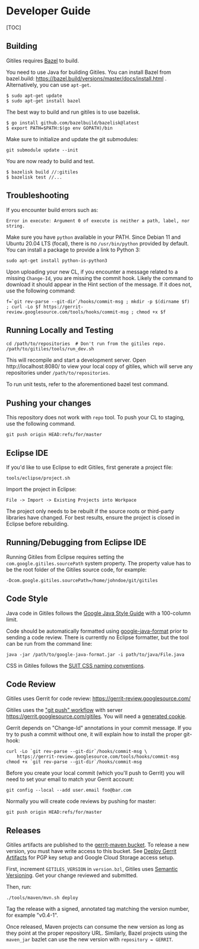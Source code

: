 # Developer Guide

[TOC]

## Building

Gitiles requires [Bazel](https://bazel.build/) to build.

You need to use Java for building Gitiles. You can install Bazel from
bazel.build: https://bazel.build/versions/master/docs/install.html .
Alternatively, you can use `apt-get`.

```
$ sudo apt-get update
$ sudo apt-get install bazel
```

The best way to build and run gitiles is to use bazelisk.

```
$ go install github.com/bazelbuild/bazelisk@latest
$ export PATH=$PATH:$(go env GOPATH)/bin
```

Make sure to initialize and update the git submodules:
```
git submodule update --init
```

You are now ready to build and test.

```
$ bazelisk build //:gitiles
$ bazelisk test //...
```

## Troubleshooting

If you encounter build errors such as:

```
Error in execute: Argument 0 of execute is neither a path, label, nor string.
```

Make sure you have `python` available in your PATH. Since Debian 11 and Ubuntu
20.04 LTS (focal), there is no `/usr/bin/python` provided by default. You can
install a package to provide a link to Python 3:

```
sudo apt-get install python-is-python3
```

Upon uploading your new CL, if you encounter a message related to a
missing `Change-Id`, you are missing the commit hook. Likely the command
to download it should appear in the Hint section of the message. If it
does not, use the following command:

```
f=`git rev-parse --git-dir`/hooks/commit-msg ; mkdir -p $(dirname $f) ; curl -Lo $f https://gerrit-review.googlesource.com/tools/hooks/commit-msg ; chmod +x $f
```

## Running Locally and Testing

```
cd /path/to/repositories  # Don't run from the gitiles repo.
/path/to/gitiles/tools/run_dev.sh
```

This will recompile and start a development server.  Open
http://localhost:8080/ to view your local copy of gitiles, which
will serve any repositories under `/path/to/repositories`.

To run unit tests, refer to the aforementioned bazel test command.

## Pushing your changes
This repository does not work with `repo` tool. To push your CL to
staging, use the following command.

```
git push origin HEAD:refs/for/master
```


## Eclipse IDE

If you'd like to use Eclipse to edit Gitiles, first generate a project file:

```
tools/eclipse/project.sh
```

Import the project in Eclipse:

```
File -> Import -> Existing Projects into Workpace
```

The project only needs to be rebuilt if the source roots or third-party
libraries have changed. For best results, ensure the project is closed in
Eclipse before rebuilding.

## Running/Debugging from Eclipse IDE

Running Gitiles from Eclipse requires setting the
`com.google.gitiles.sourcePath` system property. The property value has to be
the root folder of the Gitiles source code, for example:

````
-Dcom.google.gitiles.sourcePath=/home/johndoe/git/gitiles
````

## Code Style

Java code in Gitiles follows the [Google Java Style Guide][java-style]
with a 100-column limit.

Code should be automatically formatted using [google-java-format][fmt]
prior to sending a code review.  There is currently no Eclipse
formatter, but the tool can be run from the command line:

```
java -jar /path/to/google-java-format.jar -i path/to/java/File.java
```

CSS in Gitiles follows the [SUIT CSS naming conventions][suit].

[java-style]: https://google.github.io/styleguide/javaguide.html
[fmt]: https://github.com/google/google-java-format
[suit]: https://github.com/suitcss/suit/blob/master/doc/naming-conventions.md

## Code Review

Gitiles uses Gerrit for code review:
https://gerrit-review.googlesource.com/

Gitiles uses the ["git push" workflow][1] with server
https://gerrit.googlesource.com/gitiles.  You will need a
[generated cookie][2].

[1]: https://gerrit-review.googlesource.com/Documentation/user-upload.html#_git_push
[2]: https://gerrit.googlesource.com/new-password

Gerrit depends on "Change-Id" annotations in your commit message.
If you try to push a commit without one, it will explain how to
install the proper git-hook:

```
curl -Lo `git rev-parse --git-dir`/hooks/commit-msg \
    https://gerrit-review.googlesource.com/tools/hooks/commit-msg
chmod +x `git rev-parse --git-dir`/hooks/commit-msg
```

Before you create your local commit (which you'll push to Gerrit)
you will need to set your email to match your Gerrit account:

```
git config --local --add user.email foo@bar.com
```

Normally you will create code reviews by pushing for master:

```
git push origin HEAD:refs/for/master
```

## Releases

Gitiles artifacts are published to the [gerrit-maven
bucket](http://gerrit-maven.storage.googleapis.com/). To release a new version,
you must have write access to this bucket. See
[Deploy Gerrit
Artifacts](https://gerrit-review.googlesource.com/Documentation/dev-release-deploy-config.html)
for PGP key setup and Google Cloud Storage access setup.

First, increment `GITILES_VERSION` in `version.bzl`, Gitiles uses
[Semantic Versioning](https://semver.org).
Get your change reviewed and submitted.

Then, run:

```
./tools/maven/mvn.sh deploy
```

Tag the release with a signed, annotated tag matching the version number, for
example "v0.4-1".

Once released, Maven projects can consume the new version as long as they point
at the proper repository URL. Similarly, Bazel projects using the `maven_jar`
bazlet can use the new version with `repository = GERRIT`.
